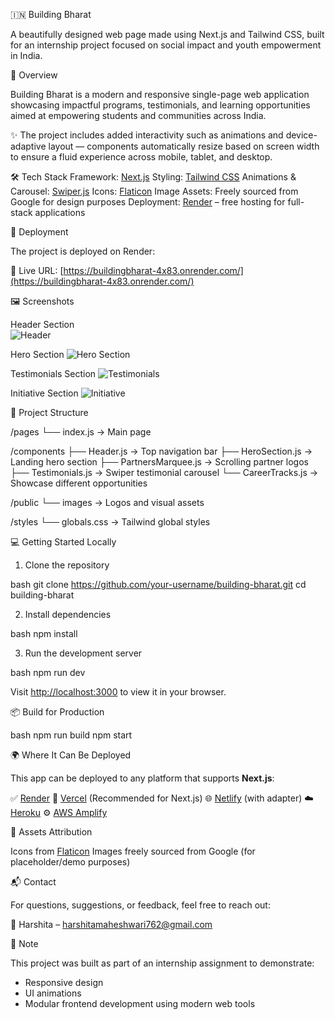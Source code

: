 🇮🇳 Building Bharat

A beautifully designed web page made using Next.js and Tailwind CSS, built for an internship project focused on social impact and youth empowerment in India.

📌 Overview

Building Bharat is a modern and responsive single-page web application showcasing impactful programs, testimonials, and learning opportunities aimed at empowering students and communities across India.



✨ The project includes added interactivity such as animations and device-adaptive layout — components automatically resize based on screen width to ensure a fluid experience across mobile, tablet, and desktop.



🛠️ Tech Stack
Framework: [Next.js](https://nextjs.org/)
Styling: [Tailwind CSS](https://tailwindcss.com/)
Animations & Carousel: [Swiper.js](https://swiperjs.com/)
Icons: [Flaticon](https://www.flaticon.com/)
Image Assets: Freely sourced from Google for design purposes
Deployment: [Render](https://render.com/) – free hosting for full-stack applications




🚀 Deployment

The project is deployed on Render:

🔗 Live URL: [https://buildingbharat-4x83.onrender.com/](https://buildingbharat-4x83.onrender.com/)




🖼️ Screenshots

Header Section  
![Header](https://github.com/user-attachments/assets/ef3d5dcd-2d23-4836-a625-201e6e98fc15)

Hero Section 
![Hero Section](https://github.com/user-attachments/assets/70adf261-db7b-4f46-845c-96ade31128aa)

Testimonials Section
![Testimonials](https://github.com/user-attachments/assets/dd41a369-2fe5-4579-a751-7fa534997ed7)

Initiative Section 
![Initiative](https://github.com/user-attachments/assets/727197ac-7661-4b17-9f83-1b41e9574948)




📂 Project Structure


/pages
└── index.js            → Main page

/components
├── Header.js           → Top navigation bar
├── HeroSection.js      → Landing hero section
├── PartnersMarquee.js  → Scrolling partner logos
├── Testimonials.js     → Swiper testimonial carousel
└── CareerTracks.js     → Showcase different opportunities

/public
└── images              → Logos and visual assets

/styles
└── globals.css         → Tailwind global styles





💻 Getting Started Locally

1. Clone the repository

bash
git clone https://github.com/your-username/building-bharat.git
cd building-bharat


2. Install dependencies

bash
npm install


3. Run the development server

bash
npm run dev




Visit [http://localhost:3000](http://localhost:3000) to view it in your browser.



📦 Build for Production

bash
npm run build
npm start



🌍 Where It Can Be Deployed

This app can be deployed to any platform that supports **Next.js**:

✅ [Render](https://render.com/)
🚀 [Vercel](https://vercel.com/) (Recommended for Next.js)
🌐 [Netlify](https://netlify.com/) (with adapter)
☁️ [Heroku](https://heroku.com/)
⚙️ [AWS Amplify](https://aws.amazon.com/amplify/)




📸 Assets Attribution

Icons from [Flaticon](https://www.flaticon.com/)
Images freely sourced from Google (for placeholder/demo purposes)



📬 Contact

For questions, suggestions, or feedback, feel free to reach out:



📧 Harshita – [harshitamaheshwari762@gmail.com](mailto:harshitamaheshwari762@gmail.com)



🧩 Note

This project was built as part of an internship assignment to demonstrate:

* Responsive design
* UI animations
* Modular frontend development using modern web tools

